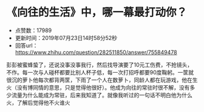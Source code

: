 # 《向往的生活》中，哪一幕最打动你？
- 点赞数：17989
- 更新时间：2019年07月23日14时58分52秒
- 回答url：https://www.zhihu.com/question/282511850/answer/755849478
<body>
 <p data-pid="7pfwRXNh">彭彭被蜜蜂蛰了，还说没事没事我行，然后找导演要了10元工伤费，不抢镜头，不作。每一次与人碰杯都要比别人杯子低，每一次打招呼都要90度鞠躬。一筐就很沉的萝卜他每次都背两筐，下雨了一个人在数萝卜，同龄人都在玩游戏，他在生火（没有博同情的意思，只是觉得他很好）。他成为向往的常驻时很不解，没有多少流量为什么能成为常驻，后来我知道了。就像我听过的一句话不明白他为什么火，了解后觉得他不火谁火</p>
</body>